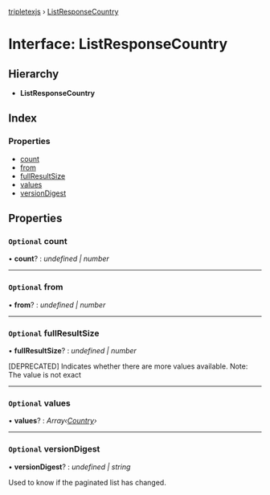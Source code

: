[tripletexjs](../README.md) › [ListResponseCountry](listresponsecountry.md)

# Interface: ListResponseCountry

## Hierarchy

* **ListResponseCountry**

## Index

### Properties

* [count](listresponsecountry.md#optional-count)
* [from](listresponsecountry.md#optional-from)
* [fullResultSize](listresponsecountry.md#optional-fullresultsize)
* [values](listresponsecountry.md#optional-values)
* [versionDigest](listresponsecountry.md#optional-versiondigest)

## Properties

### `Optional` count

• **count**? : *undefined | number*

___

### `Optional` from

• **from**? : *undefined | number*

___

### `Optional` fullResultSize

• **fullResultSize**? : *undefined | number*

[DEPRECATED] Indicates whether there are more values available. Note: The value is not exact

___

### `Optional` values

• **values**? : *Array‹[Country](country.md)›*

___

### `Optional` versionDigest

• **versionDigest**? : *undefined | string*

Used to know if the paginated list has changed.

